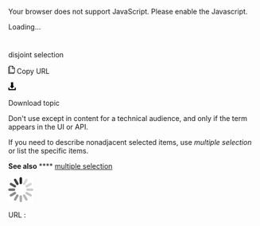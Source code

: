 Your browser does not support JavaScript. Please enable the Javascript.

Loading...

# 

disjoint selection

![Copy URL](disjoint-selection_files/Copy.png)
Copy URL

![Download](disjoint-selection_files/Download.png)

Download topic

Don't use except in content for a technical audience, and only if the term appears in the UI or API. 

If you need to describe nonadjacent selected items, use *multiple selection* or list the specific items.

**See also** **** [multiple selection](https://worldready.cloudapp.net/Styleguide/Read?id=2700&topicid=32286)

![In progress](disjoint-selection_files/activity-large.gif)

URL :
